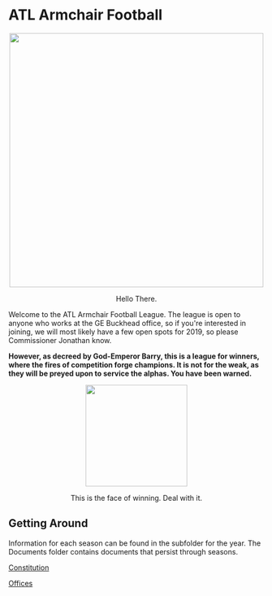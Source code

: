 # ATL Armchair Football

<p align="center">
    <img src='https://media1.tenor.com/images/fcfbcc43e43a1d6df2a1a08340334c16/tenor.gif' align="middle" width="500px">
</p>

<p align="center">
    Hello There.
</p>

Welcome to the ATL Armchair Football League.  The league is open to anyone who works at the GE Buckhead office, so if you're interested in joining, we will most likely have a few open spots for 2019, so please Commissioner Jonathan know.

**However, as decreed by God-Emperor Barry, this is a league for winners, where the fires of competition forge champions.  It is not for the weak, as they will be preyed upon to service the alphas.  You have been warned.**

<p align="center">
    <img src='https://az616578.vo.msecnd.net/files/2016/07/08/6360355972208043281905013204_trumpdrakehat%20(1).jpg' align="middle" width="200px">
</p>

<p align="center">
    This is the face of winning.  Deal with it.
</p>

## Getting Around

Information for each season can be found in the subfolder for the year.  The Documents folder contains documents that persist through seasons.

[Constitution](https://github.build.ge.com/CloudPod/armchair-football/blob/master/Documents/constitution.md)

[Offices](https://github.build.ge.com/CloudPod/armchair-football/blob/master/Documents/offices.md)
